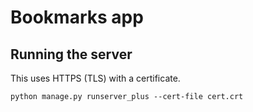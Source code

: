 # Bookmarks app

## Running the server

This uses HTTPS (TLS) with a certificate.

```shell
python manage.py runserver_plus --cert-file cert.crt
```